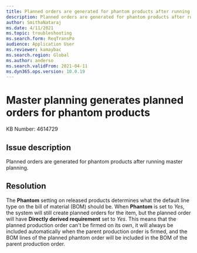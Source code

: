 ```yaml
---
title: Planned orders are generated for phantom products after running master planning
description: Planned orders are generated for phantom products after running master planning
author: SmithaNataraj
ms.date: 4/11/2021
ms.topic: troubleshooting
ms.search.form: ReqTransPo
audience: Application User
ms.reviewer: kamaybac
ms.search.region: Global
ms.author: anderso
ms.search.validFrom: 2021-04-11
ms.dyn365.ops.version: 10.0.19
---
```


# Master planning generates planned orders for phantom products

KB Number: 4614729

## Issue description

Planned orders are generated for phantom products after running master planning.

## Resolution

The **Phantom** setting on released products determines what the default line type on the bill of material (BOM) should be. When **Phantom** is set to *Yes*, the system will still create planned orders for the item, but the planned order will have **Directly derived requirement** set to *Yes*. This means that the planned production order can't be firmed on its own, it will always be included automatically when the parent production order is firmed, and the BOM lines of the planned phantom order will be included in the BOM of the parent production order.  
